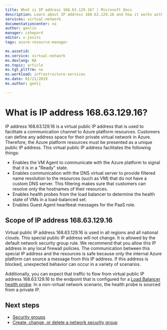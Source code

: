```yaml
---
title: What is IP address 168.63.129.16? | Microsoft Docs
description: Learn about IP address 168.63.129.16 and how it works with your resources.
services: virtual-network
documentationcenter: na
author: genlin
manager: cshepard
editor: v-jesits
tags: azure-resource-manager

ms.assetid: 
ms.service: virtual-network
ms.devlang: NA
ms.topic: article
ms.tgt_pltfrm: na
ms.workload: infrastructure-services
ms.date: 01/21/2019
ms.author: genli

---
```


# What is IP address 168.63.129.16?

IP address 168.63.129.16 is a virtual public IP address that is used to facilitate a communication channel to Azure platform resources. Customers can define any address space for their private virtual network in Azure. Therefore, the Azure platform resources must be presented as a unique public IP address. This virtual public IP address facilitates the following things:

- Enables the VM Agent to communicate with the Azure platform to signal that it is in a "Ready" state.
- Enables communication with the DNS virtual server to provide filtered name resolution to the resources (such as VM) that do not have a custom DNS server. This filtering makes sure that customers can resolve only the hostnames of their resources.
- Enables health probes from the load balancer to determine the health state of VMs in a load-balanced set.
- Enables Guest Agent heartbeat messages for the PaaS role.

## Scope of IP address 168.63.129.16

Virtual public IP address 168.63.129.16 is used in all regions and all national clouds. This special public IP address will not change. It is allowed by the default network security group rule. We recommend that you allow this IP address in any local firewall policies. The communication between this special IP address and the resources is safe because only the internal Azure platform can source a message from this IP address. If this address is blocked, unexpected behavior can occur in a variety of scenarios.

Additionally, you can expect that traffic to flow from virtual public IP address 168.63.129.16 to the endpoint that is configured for a [Load Balancer health probe](../load-balancer/load-balancer-custom-probe-overview.md). In a non-virtual network scenario, the health probe is sourced from a private IP. 

## Next steps

- [Security groups](security-overview.md)
- [Create, change, or delete a network security group](manage-network-security-group.md)
